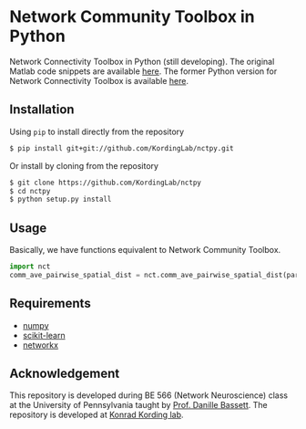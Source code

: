 # Network Community Toolbox in Python

Network Connectivity Toolbox in Python (still developing).
The original Matlab code snippets are available [here](http://commdetect.weebly.com/). The former Python version for Network Connectivity Toolbox is available [here](https://github.com/nangongwubu/Python-Version-for-Network-Community-Architecture-Toobox).


## Installation

Using `pip` to install directly from the repository

```bash
$ pip install git+git://github.com/KordingLab/nctpy.git
```

Or install by cloning from the repository

```bash
$ git clone https://github.com/KordingLab/nctpy
$ cd nctpy
$ python setup.py install
```


## Usage

Basically, we have functions equivalent to Network Community Toolbox.

```python
import nct
comm_ave_pairwise_spatial_dist = nct.comm_ave_pairwise_spatial_dist(partitions, locations)
```


## Requirements

- [numpy](http://www.numpy.org/)
- [scikit-learn](http://scikit-learn.org/stable/index.html)
- [networkx](https://networkx.github.io/)


## Acknowledgement

This repository is developed during BE 566 (Network Neuroscience)
class at the University of Pennsylvania taught by [Prof. Danille Bassett](http://www.danisbassett.com/). The repository is developed
at [Konrad Kording lab](http://kordinglab.com/).
